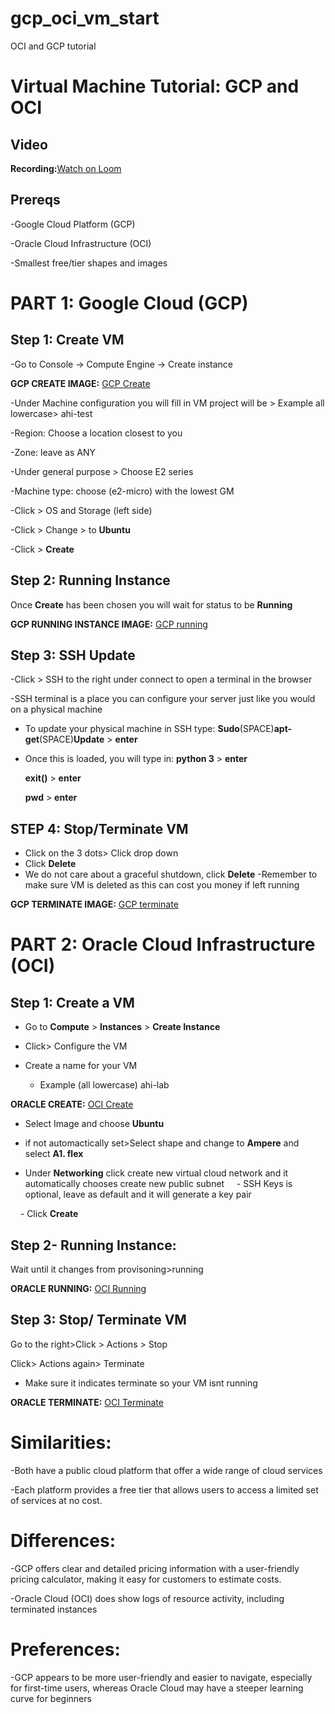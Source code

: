 # gcp_oci_vm_start
OCI and GCP tutorial
# Virtual Machine Tutorial: GCP and OCI

## Video ##

**Recording:**[Watch on Loom](https://www.loom.com/share/5c0ea785d3834672baa073e21ebb96ce?sid=000deb8e-0077-4a77-b2b2-bf911590b54e)

## Prereqs
-Google Cloud Platform (GCP)

-Oracle Cloud Infrastructure (OCI)

-Smallest free/tier shapes and images

# PART 1: Google Cloud (GCP)

## Step 1: Create VM
-Go to Console → Compute Engine → Create instance

**GCP CREATE IMAGE:**
[GCP Create](images/gcp_create.png)

-Under Machine configuration you will fill in VM project will be > Example all lowercase> ahi-test

-Region: Choose a location closest to you

-Zone: leave as ANY

-Under general purpose > Choose E2 series 

-Machine type: choose (e2-micro) with the lowest GM

-Click > OS and Storage (left side)
  
-Click > Change > to **Ubuntu**
  
-Click > **Create**

## Step 2: Running Instance

Once **Create** has been chosen you will wait for status to be **Running**

**GCP RUNNING INSTANCE IMAGE:**
[GCP running](images/gcp_running.png)


## Step 3: SSH Update

-Click > SSH to the right under connect to open a terminal in the browser

-SSH terminal is a place you can configure your server just like you would on a physical machine

- To update your physical machine in SSH type:
   **Sudo**(SPACE)**apt-get**(SPACE)**Update** > **enter**
- Once this is loaded, you will type in:
  **python 3** > **enter**
  
  **exit()** > **enter**

  **pwd** > **enter**

## STEP 4: Stop/Terminate VM

- Click on the 3 dots> Click drop down
- Click **Delete**
- We do not care about a graceful shutdown, click **Delete**
    -Remember to make sure VM is deleted as this can cost you money if left running

**GCP TERMINATE IMAGE:** 
[GCP terminate](images/gcp_terminate.png)

# PART 2: Oracle Cloud Infrastructure (OCI)

## Step 1: Create a VM

- Go to **Compute** > **Instances** > **Create Instance**

- Click> Configure the VM

- Create a name for your VM
    - Example (all lowercase) ahi-lab
      
**ORACLE CREATE:**
  [OCI Create](images/oracle_create.png)

- Select Image and choose **Ubuntu**

- if not automactically set>Select shape and change to **Ampere** and select **A1. flex**

- Under **Networking** click create new virtual cloud network and it automatically chooses create new public subnet
    - SSH Keys is optional, leave as default and it will generate a key pair

    - Click **Create**

## Step 2- Running Instance: 
  Wait until it changes from provisoning>running

**ORACLE RUNNING:** 
[OCI Running](images/oracle_running.png)

## Step 3: Stop/ Terminate VM

Go to the right>Click > Actions > Stop

Click> Actions again> Terminate

  - Make sure it indicates terminate so your VM isnt running
    
**ORACLE TERMINATE:** 
[OCI Terminate](images/oracle_terminate.png)


# Similarities:

-Both have a public cloud platform that offer a wide range of cloud services

-Each platform provides a free tier that allows users to access a limited set of services at no cost.

# Differences:

-GCP offers clear and detailed pricing information with a user-friendly pricing calculator, making it easy for customers to estimate costs.

-Oracle Cloud (OCI) does show logs of resource activity, including terminated instances

# Preferences:

-GCP appears to be more user-friendly and easier to navigate, especially for first-time users, whereas Oracle Cloud may have a steeper learning curve for beginners











  
  
  
   

